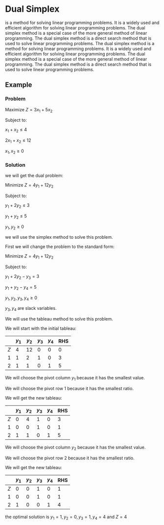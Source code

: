 # Dual Simplex

is a method for solving linear programming problems. It is a widely used and efficient algorithm for solving linear programming problems. The dual simplex method is a special case of the more general method of linear programming. The dual simplex method is a direct search method that is used to solve linear programming problems. The dual simplex method is a method for solving linear programming problems. It is a widely used and efficient algorithm for solving linear programming problems. The dual simplex method is a special case of the more general method of linear programming. The dual simplex method is a direct search method that is used to solve linear programming problems.

## Example

### Problem

Maximize $Z = 3x_1 + 5x_2$

Subject to:

$x_1 + x_2 \leq 4$

$2x_1 + x_2 \leq 12$

$x_1, x_2 \geq 0$

### Solution

we will get the dual problem:

Minimize $Z = 4y_1 + 12y_2$

Subject to:

$y_1 + 2y_2 \leq 3$

$y_1 + y_2 \leq 5$

$y_1, y_2 \geq 0$

we will use the simplex method to solve this problem.

First we will change the problem to the standard form:

Minimize $Z = 4y_1 + 12y_2$

Subject to:

$y_1 + 2y_2 - y_3 = 3$

$y_1 + y_2 - y_4 = 5$

$y_1, y_2, y_3, y_4 \geq 0$

$y_3, y_4$ are slack variables.

We will use the tableau method to solve this problem.

We will start with the initial tableau:

|     | $y_1$ | $y_2$ | $y_3$ | $y_4$ | RHS |
| --- | ----- | ----- | ----- | ----- | --- |
| $Z$ | 4     | 12    | 0     | 0     | 0   |
| $1$ | 1     | 2     | 1     | 0     | 3   |
| $2$ | 1     | 1     | 0     | 1     | 5   |

We will choose the pivot column $y_1$ because it has the smallest value.

We will choose the pivot row $1$ because it has the smallest ratio.

We will get the new tableau:

|     | $y_1$ | $y_2$ | $y_3$ | $y_4$ | RHS |
| --- | ----- | ----- | ----- | ----- | --- |
| $Z$ | 0     | 4     | 1     | 0     | 3   |
| $1$ | 0     | 0     | 1     | 0     | 1   |
| $2$ | 1     | 1     | 0     | 1     | 5   |

We will choose the pivot column $y_2$ because it has the smallest value.

We will choose the pivot row $2$ because it has the smallest ratio.

We will get the new tableau:

|     | $y_1$ | $y_2$ | $y_3$ | $y_4$ | RHS |
| --- | ----- | ----- | ----- | ----- | --- |
| $Z$ | 0     | 0     | 1     | 0     | 1   |
| $1$ | 0     | 0     | 1     | 0     | 1   |
| $2$ | 1     | 0     | 0     | 1     | 4   |

the optimal solution is $y_1 = 1, y_2 = 0, y_3 = 1, y_4 = 4$ and $Z = 4$
